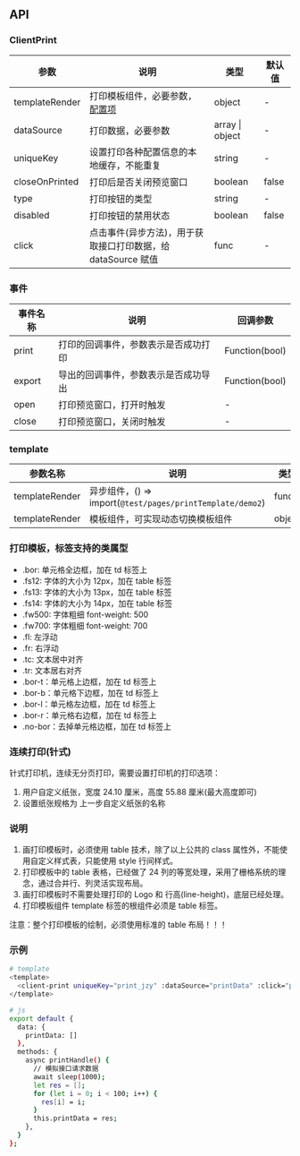 ## API

### ClientPrint

| 参数           | 说明                                                         | 类型            | 默认值 |
| -------------- | ------------------------------------------------------------ | --------------- | ------ |
| templateRender | 打印模板组件，必要参数，[配置项](#template)                  | object          | -      |
| dataSource     | 打印数据，必要参数                                           | array \| object | -      |
| uniqueKey      | 设置打印各种配置信息的本地缓存，不能重复                     | string          | -      |
| closeOnPrinted | 打印后是否关闭预览窗口                                       | boolean         | false  |
| type           | 打印按钮的类型                                               | string          | -      |
| disabled       | 打印按钮的禁用状态                                           | boolean         | false  |
| click          | 点击事件(异步方法)，用于获取接口打印数据，给 dataSource 赋值 | func            | -      |

### 事件

| 事件名称 | 说明                                 | 回调参数       |
| -------- | ------------------------------------ | -------------- |
| print    | 打印的回调事件，参数表示是否成功打印 | Function(bool) |
| export   | 导出的回调事件，参数表示是否成功导出 | Function(bool) |
| open     | 打印预览窗口，打开时触发             | -              |
| close    | 打印预览窗口，关闭时触发             | -              |

### template

| 参数名称       | 说明                                                      | 类型   |
| -------------- | --------------------------------------------------------- | ------ |
| templateRender | 异步组件，() => import(`@test/pages/printTemplate/demo2`) | func   |
| templateRender | 模板组件，可实现动态切换模板组件                          | object |

### 打印模板，标签支持的类属型

- .bor: 单元格全边框，加在 td 标签上
- .fs12: 字体的大小为 12px，加在 table 标签
- .fs13: 字体的大小为 13px，加在 table 标签
- .fs14: 字体的大小为 14px，加在 table 标签
- .fw500: 字体粗细 font-weight: 500
- .fw700: 字体粗细 font-weight: 700
- .fl: 左浮动
- .fr: 右浮动
- .tc: 文本居中对齐
- .tr: 文本居右对齐
- .bor-t：单元格上边框，加在 td 标签上
- .bor-b：单元格下边框，加在 td 标签上
- .bor-l：单元格左边框，加在 td 标签上
- .bor-r：单元格右边框，加在 td 标签上
- .no-bor：去掉单元格边框，加在 td 标签上

### 连续打印(针式)

针式打印机，连续无分页打印，需要设置打印机的打印选项：

1. 用户自定义纸张，宽度 24.10 厘米，高度 55.88 厘米(最大高度即可)
2. 设置纸张规格为 上一步自定义纸张的名称

### 说明

1. 画打印模板时，必须使用 table 技术，除了以上公共的 class 属性外，不能使用自定义样式表，只能使用 style 行间样式。
2. 打印模板中的 table 表格，已经做了 24 列的等宽处理，采用了栅格系统的理念，通过合并行、列灵活实现布局。
3. 画打印模板时不需要处理打印的 Logo 和 行高(line-height)，底层已经处理。
4. 打印模板组件 template 标签的根组件必须是 table 标签。

注意：整个打印模板的绘制，必须使用标准的 table 布局！！！

### 示例

```bash
# template
<template>
  <client-print uniqueKey="print_jzy" :dataSource="printData" :click="printHandle" :templateRender="() => import(`@test/pages/printTemplate/demo2`)">打印</client-print>
</template>

# js
export default {
  data: {
    printData: []
  },
  methods: {
    async printHandle() {
      // 模拟接口请求数据
      await sleep(1000);
      let res = [];
      for (let i = 0; i < 100; i++) {
        res[i] = i;
      }
      this.printData = res;
    },
  }
};
```
